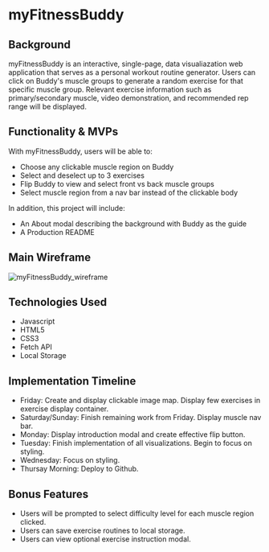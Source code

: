 # myFitnessBuddy

## Background

myFitnessBuddy is an interactive, single-page, data visualiazation web application that serves as a personal workout routine generator. Users can click on Buddy's muscle groups to generate a random exercise for that specific muscle group. Relevant exercise information such as primary/secondary muscle, video demonstration, and recommended rep range will be displayed. 

## Functionality & MVPs

With myFitnessBuddy, users will be able to:
- Choose any clickable muscle region on Buddy
- Select and deselect up to 3 exercises
- Flip Buddy to view and select front vs back muscle groups
- Select muscle region from a nav bar instead of the clickable body

In addition, this project will include:
- An About modal describing the background with Buddy as the guide
- A Production README

## Main Wireframe

![myFitnessBuddy_wireframe](/Users/brandonchoi/Desktop/aA_projects/js_project/myFitnessBuddy/myFitnessBuddy_wireframe.png)

## Technologies Used

- Javascript
- HTML5
- CSS3
- Fetch API
- Local Storage

## Implementation Timeline

- Friday: Create and display clickable image map. Display few exercises in exercise display container. 
- Saturday/Sunday: Finish remaining work from Friday. Display muscle nav bar.
- Monday: Display introduction modal and create effective flip button.
- Tuesday: Finish implementation of all visualizations. Begin to focus on styling.
- Wednesday: Focus on styling.
- Thursay Morning: Deploy to Github.

## Bonus Features

- Users will be prompted to select difficulty level for each muscle region clicked.
- Users can save exercise routines to local storage.
- Users can view optional exercise instruction modal.

